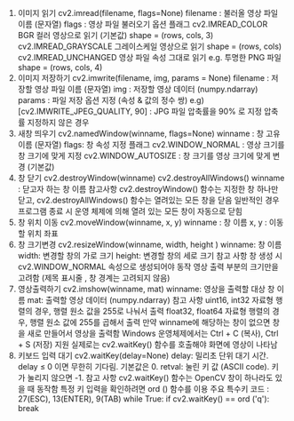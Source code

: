 1. 이미지 읽기
cv2.imread(filename, flags=None)
    filename : 불러올 영상 파일 이름 (문자열)
    flags : 영상 파일 불러오기 옵션 플래그
    cv2.IMREAD_COLOR
    BGR 컬러 영상으로 읽기 (기본값)
    shape = (rows, cols, 3)
    cv2.IMREAD_GRAYSCALE
    그레이스케일 영상으로 읽기
    shape = (rows, cols)
    cv2.IMREAD_UNCHANGED
    영상 파일 속성 그대로 읽기
    e.g. 투명한 PNG 파일
    shape = (rows, cols, 4)
2. 이미지 저장하기
cv2.imwrite(filename, img, params = None)
    filename : 저장할 영상 파일 이름 (문자열)
    img : 저장할 영상 데이터 (numpy.ndarray)
    params : 파일 저장 옵션 지정 (속성 & 값의 정수 쌍)
    e.g) [cv2.IMWRITE_JPEG_QUALITY, 90] : JPG 파일 압축률을 90% 로 지정
    압축률 지정하지 않은 경우
3. 새창 띄우기
cv2.namedWindow(winname, flags=None)
    winname : 창 고유 이름 (문자열)
    flags: 창 속성 지정 플래그
    cv2.WINDOW_NORMAL : 영상 크기를 창 크기에 맞게 지정
    cv2.WINDOW_AUTOSIZE : 창 크기를 영상 크기에 맞게 변경 (기본값)
4. 창 닫기
cv2.destroyWindow(winname)
cv2.destroyAllWindows()
winname : 닫고자 하는 창 이름
    참고사항
    cv2.destroyWindow() 함수는 지정한 창 하나만 닫고, cv2.destroyAllWindows() 함수는 열려있는 모든 창을 닫음
    일반적인 경우 프로그램 종료 시 운영 체제에 의해 열려 있는 모든 창이 자동으로 닫힘
5. 창 위치 이동
cv2.moveWindow(winname, x, y)
    winname : 창 이름
    x, y : 이동할 위치 좌표 
6. 창 크기변경
cv2.resizeWindow(winname, width, height )
    winname: 창 이름
    width: 변경할 창의 가로 크기
    height: 변경할 창의 세로 크기
    참고 사항
    창 생성 시 cv2.WINDOW_NORMAL 속성으로 생성되어야 동작
    영상 출력 부분의 크기만을 고려함 (제목 표시줄 , 창 경계는 고려되지 않음)
7. 영상출력하기
cv2.imshow(winname, mat)
    winname: 영상을 출력할 대상 창 이름
    mat: 출력할 영상 데이터 (numpy.ndarray)
    참고 사항
    uint16, int32 자료형 행렬의 경우, 행렬 원소 값을 255로 나눠서 출력
    float32, float64 자료형 행렬의 경우, 행렬 원소 값에 255를 곱해서 출력
    만약 winname에 해당하는 창이 없으면 창을 새로 만들어서 영상을 출력함
    Windows 운영체제에서는 Ctrl + C (복사), Ctrl + S (저장) 지원
    실제로는 cv2.waitKey() 함수를 호출해야 화면에 영상이 나타남
8. 키보드 입력 대기
cv2.waitKey(delay=None)
    delay: 밀리초 단위 대기 시간. delay ≤ 0 이면 무한히 기다림. 기본값은 0.
    retval: 눌린 키 값 (ASCII code). 키가 눌리지 않으면 -1.
    참고 사항
    cv2.waitKey() 함수는 OpenCV 창이 하나라도 있을 때 동작함
    특정 키 입력을 확인하려면 ord () 함수를 이용
    주요 특수키 코드 : 27(ESC), 13(ENTER), 9(TAB)
while True:
    if cv2.waitKey() == ord ('q'): break



